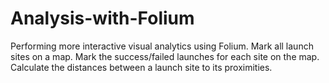# Analysis-with-Folium
Performing more interactive visual analytics using Folium. Mark all launch sites on a map. Mark the success/failed launches for each site on the map. Calculate the distances between a launch site to its proximities.
